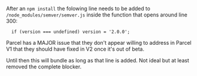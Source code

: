 After an ```npm install``` the folowing line needs to be added to ```/node_modules/semver/semver.js``` inside the function that opens around line 300:
```
  if (version === undefined) version = '2.0.0';
```
Parcel has a MAJOR issue that they don't appear willing to address in Parcel V1 that they should have fixed in V2 once it's out of beta.

Until then this will bundle as long as that line is added. Not ideal but at least removed the complete blocker. 